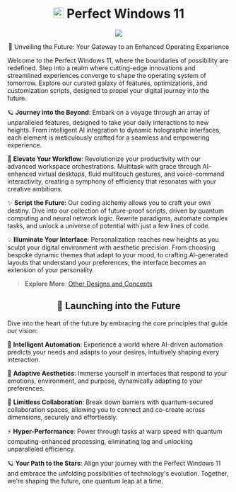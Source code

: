 <h1 align="center"><img width=24px src="https://images.pling.com/img/00/00/64/66/02/1700514/11.png"> Perfect Windows 11</h1>
<p align="center">
		<img src="https://cdn.discordapp.com/attachments/1010222261250293841/1141472708668948500/output-onlinepngtools.png">
	</a>
</p> 
<p align="center">🌌 Unveiling the Future: Your Gateway to an Enhanced Operating Experience</p>

Welcome to the Perfect Windows 11, where the boundaries of possibility are redefined. Step into a realm where cutting-edge innovations and streamlined experiences converge to shape the operating system of tomorrow. Explore our curated galaxy of features, optimizations, and customization scripts, designed to propel your digital journey into the future.

🪐 **Journey into the Beyond**: Embark on a voyage through an array of unparalleled features, designed to take your daily interactions to new heights. From intelligent AI integration to dynamic holographic interfaces, each element is meticulously crafted for a seamless and empowering experience.

🚀 **Elevate Your Workflow**: Revolutionize your productivity with our advanced workspace orchestrations. Multitask with grace through AI-enhanced virtual desktops, fluid multitouch gestures, and voice-command interactivity, creating a symphony of efficiency that resonates with your creative ambitions.

✨ **Script the Future**: Our coding alchemy allows you to craft your own destiny. Dive into our collection of future-proof scripts, driven by quantum computing and neural network logic. Rewrite paradigms, automate complex tasks, and unlock a universe of potential with just a few lines of code.

💡 **Illuminate Your Interface**: Personalization reaches new heights as you sculpt your digital environment with aesthetic precision. From choosing bespoke dynamic themes that adapt to your mood, to crafting AI-generated layouts that understand your preferences, the interface becomes an extension of your personality.

> **Explore More**: [Other Designs and Concepts](https://github.com/Jisll)

<h2 align="center">🚀 Launching into the Future</h2>

Dive into the heart of the future by embracing the core principles that guide our vision:

🌌 **Intelligent Automation**: Experience a world where AI-driven automation predicts your needs and adapts to your desires, intuitively shaping every interaction.

🎨 **Adaptive Aesthetics**: Immerse yourself in interfaces that respond to your emotions, environment, and purpose, dynamically adapting to your preferences.

🚀 **Limitless Collaboration**: Break down barriers with quantum-secured collaboration spaces, allowing you to connect and co-create across dimensions, securely and effortlessly.

⚡ **Hyper-Performance**: Power through tasks at warp speed with quantum computing-enhanced processing, eliminating lag and unlocking unparalleled efficiency.

🪐 **Your Path to the Stars**: Align your journey with the Perfect Windows 11 and embrace the unfolding possibilities of technology's evolution. Together, we're shaping the future, one quantum leap at a time.
